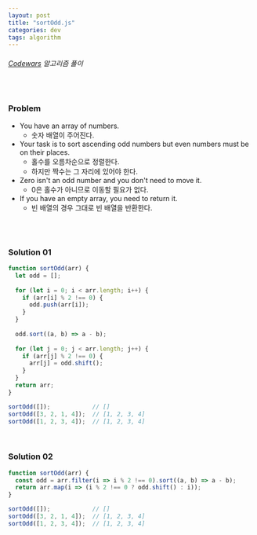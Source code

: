 ```yaml
---
layout: post
title: "sortOdd.js"
categories: dev
tags: algorithm
---
```


###### [Codewars](https://www.codewars.com) 알고리즘 풀이

<br>

### Problem

- You have an array of numbers.
  - 숫자 배열이 주어진다.
- Your task is to sort ascending odd numbers but even numbers must be on their places.
  - 홀수를 오름차순으로 정렬한다.
  - 하지만 짝수는 그 자리에 있어야 한다.
- Zero isn't an odd number and you don't need to move it.
  - 0은 홀수가 아니므로 이동할 필요가 없다.
- If you have an empty array, you need to return it.
  - 빈 배열의 경우 그대로 빈 배열을 반환한다.

<br>

<br>

### Solution 01

```js
function sortOdd(arr) {
  let odd = [];
  
  for (let i = 0; i < arr.length; i++) {
    if (arr[i] % 2 !== 0) {
      odd.push(arr[i]);
    }
  }
  
  odd.sort((a, b) => a - b);
  
  for (let j = 0; j < arr.length; j++) {
    if (arr[j] % 2 !== 0) {
      arr[j] = odd.shift();
    }
  }
  return arr;
}

sortOdd([]);            // []
sortOdd([3, 2, 1, 4]);  // [1, 2, 3, 4]
sortOdd([1, 2, 3, 4]);  // [1, 2, 3, 4]
```

<br>

### Solution 02

```js
function sortOdd(arr) {
  const odd = arr.filter(i => i % 2 !== 0).sort((a, b) => a - b);
  return arr.map(i => (i % 2 !== 0 ? odd.shift() : i));
}

sortOdd([]);            // []
sortOdd([3, 2, 1, 4]);  // [1, 2, 3, 4]
sortOdd([1, 2, 3, 4]);  // [1, 2, 3, 4]
```

<br>

<br>